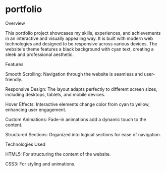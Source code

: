 # portfolio
Overview

This portfolio project showcases my skills, experiences, and achievements in an interactive and visually appealing way. It is built with modern web technologies and designed to be responsive across various devices. The website's theme features a black background with cyan text, creating a sleek and professional aesthetic.

Features

Smooth Scrolling: Navigation through the website is seamless and user-friendly.

Responsive Design: The layout adapts perfectly to different screen sizes, including desktops, tablets, and mobile devices.

Hover Effects: Interactive elements change color from cyan to yellow, enhancing user engagement.

Custom Animations: Fade-in animations add a dynamic touch to the content.

Structured Sections: Organized into logical sections for ease of navigation.

Technologies Used

HTML5: For structuring the content of the website.

CSS3: For styling and animations.
